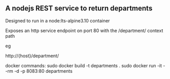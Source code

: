 ## A nodejs REST service to return departments

Designed to run in a node:lts-alpine3.10 container

Exposes an http service endpoint on port 80 with the /department/ context path

eg

http://{host}/department/

docker commands:
sudo docker build -t departments .
sudo docker run -it --rm -d -p 8083:80 departments

